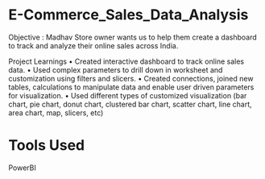 # E-Commerce_Sales_Data_Analysis

Objective : Madhav Store owner wants us to help them create a dashboard to track and analyze their online sales across India.

Project Learnings
•	Created interactive dashboard to track online sales data.
•	Used complex parameters to drill down in worksheet and customization using filters and slicers.
•	Created connections, joined new tables, calculations to manipulate data and enable user driven parameters for visualization.
•	Used different types of customized visualization (bar chart, pie chart, donut chart, clustered bar chart, scatter chart, line chart, area chart, map, slicers, etc)

# Tools Used
PowerBI
